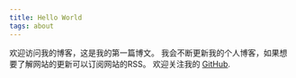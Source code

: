```yaml
---
title: Hello World
tags: about
---
```

欢迎访问我的博客，这是我的第一篇博文。
我会不断更新我的个人博客，如果想要了解网站的更新可以订阅网站的RSS。
欢迎关注我的 [GitHub](https://github.com/iamstephenfang).



